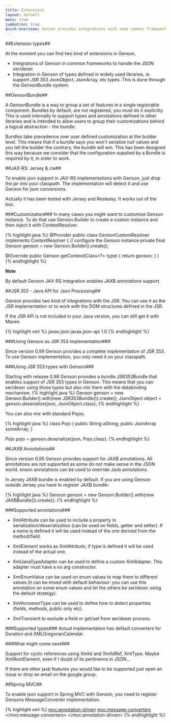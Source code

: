 ```yaml
---
title: Extensions
layout: default
menu: true
jumbotron: true
quick-overview: Genson provides integrations with some common frameworks and is packaged with Bundles to support types from commonly used libraries.
---
```


##Extension types##

At the moment you can find two kind of extensions in Genson,

 - Integrations of Genson in common frameworks to handle the JSON ser/deser.
 - Integration in Genson of types defined in widely used libraries, ie. support JSR 353 JsonObject, JsonArray, etc types.
 This is done through the GensonBundle system.

##GensonBundle##

A GensonBundle is a way to group a set of features in a single registrable component. Bundles by default, are not registered, you must do it
explicitly. This is used internally to support types and annotations defined in other libraries and is intended to allow users to group their customizations
behind a logical abstraction - the bundle.

Bundles take precedence over user defined customization at the builder level.
This means that if a bundle says you won't serialize null values and you tell the builder the contrary, the bundle will win.
This has been designed this way because we consider that the configuration supplied by a Bundle is required by it, in order to work.

##JAX-RS: Jersey & cie##

To enable json support in JAX-RS implementations with Genson, just drop the jar into your classpath.
The implementation will detect it and use Genson for json conversions.

Actually it has been tested with Jersey and Resteasy. It works out of the box.

###Customization###
In many cases you might want to customize Genson instance.
To do that use Genson.Builder to create a custom instance and then inject it with ContextResolver.

{% highlight java %}
@Provider
public class GensonCustomResolver implements ContextResolver<Genson> {
  // configure the Genson instance
  private final Genson genson = new Genson.Builder().create();

  @Override
  public Genson getContext(Class<?> type) {
      return genson;
  }
}
{% endhighlight %}


**Note**

By default Genson JAX-RS integration enables JAXB annotations support.


##JSR 353 - Java API for Json Processing##

Genson provides two kind of integrations with the JSR. You can use it as the JSR implementation or
to work with the DOM structures defined in the JSR.


If the JSR API is not included in your Java version, you can still get it with Maven.

{% highlight xml %}
<dependency>
  <groupId>javax.json</groupId>
  <artifactId>javax.json-api</artifactId>
  <version>1.0</version>
</dependency>
{% endhighlight %}

###Using Genson as JSR 353 implementation###

Since version 0.99 Genson provides a complete implementation of JSR 353. To use Genson implementation,
you only need it on your classpath.


###Using JSR 353 types with Genson###

Starting with release 0.98 Genson provides a bundle JSR353Bundle that enables support of JSR 353 types in Genson.
This means that you can ser/deser using those types but also mix them with the databinding mechanism.
{% highlight java %}
Genson genson = new Genson.Builder().with(new JSR353Bundle()).create();
JsonObject object = genson.deserialize(json, JsonObject.class);
{% endhighlight %}

You can also mix with standard Pojos.

{% highlight java %}
class Pojo {
  public String aString;
  public JsonArray someArray;
}

Pojo pojo = genson.deserialize(json, Pojo.class);
{% endhighlight %}

##JAXB Annotations##


Since version 0.95 Genson provides support for JAXB annotations.
All annotations are not supported as some do not make sense in the JSON world.
enson annotations can be used to override Jaxb annotations.

In Jersey JAXB bundle is enabled by default. If you are using Genson outside Jersey you have to register JAXB bundle:

{% highlight java %}
Genson genson = new Genson.Builder().with(new JAXBBundle()).create();
{% endhighlight %}

###Supported annotations###

 * XmlAttribute can be used to include a property in serialization/deserialization (can be used on fields, getter and setter).
 If a name is defined it will be used instead of the one derived from the method/field.

 * XmlElement works as XmlAttribute, if type is defined it will be used instead of the actual one.

 * XmlJavaTypeAdapter can be used to define a custom XmlAdapter. This adapter must have a no arg constructor.

 * XmlEnumValue can be used on enum values to map them to different values (it can be mixed with default behaviour:
 you can use this annotation on some enum values and let the others be ser/deser using the default strategy).

 * XmlAccessorType can be used to define how to detect properties (fields, methods, public only etc).

 * XmlTransient to exclude a field or get/set from ser/deser process.

###Supported types###
Actual implementation has default converters for Duration and XMLGregorianCalendar.


###What might come next###

 Support for cyclic references using XmlId and XmlIdRef, XmlType.
 Maybe XmlRootElement, even if I doubt of its pertinence in JSON...

 If there are other jaxb features you would like to be supported just open an issue or drop an email on the google group.


##Spring MVC##

To enable json support in Spring MVC with Genson, you need to register Gensons MessageConverter implementation.

{% highlight xml %}
<mvc:annotation-driven>
  <mvc:message-converters>
    <bean class="com.owlike.genson.ext.spring.GensonMessageConverter"/>
  </mvc:message-converters>
</mvc:annotation-driven>
{% endhighlight %}